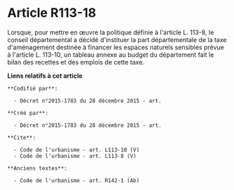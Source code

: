 # Article R113-18

Lorsque, pour mettre en œuvre la politique définie à l'article L. 113-8, le conseil départemental a décidé d'instituer la
part départementale de la taxe d'aménagement destinée à financer les espaces naturels sensibles prévue à l'article L. 113-10,
un tableau annexe au budget du département fait le bilan des recettes et des emplois de cette taxe.

**Liens relatifs à cet article**

	**Codifié par**:

	  - Décret n°2015-1783 du 28 décembre 2015 - art.

	**Créé par**:

	  - Décret n°2015-1783 du 28 décembre 2015 - art.

	**Cite**:

	  - Code de l'urbanisme - art. L113-10 (V)
	  - Code de l'urbanisme - art. L113-8 (V)

	**Anciens textes**:

	  - Code de l'urbanisme - art. R142-1 (Ab)
